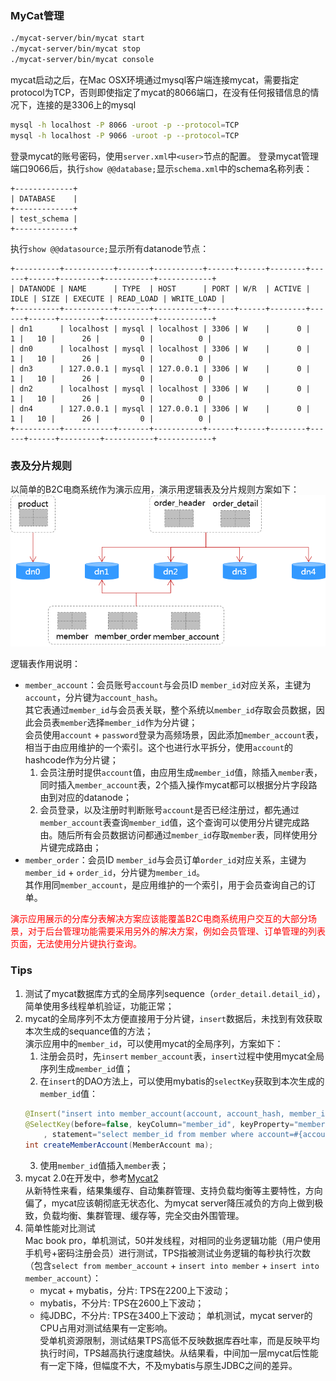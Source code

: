 ### MyCat管理
```sh
./mycat-server/bin/mycat start
./mycat-server/bin/mycat stop
./mycat-server/bin/mycat console
```
mycat启动之后，在Mac OSX环境通过mysql客户端连接mycat，需要指定protocol为TCP，否则即使指定了mycat的8066端口，在没有任何报错信息的情况下，连接的是3306上的mysql
```sh
mysql -h localhost -P 8066 -uroot -p --protocol=TCP
mysql -h localhost -P 9066 -uroot -p --protocol=TCP
```
登录mycat的账号密码，使用`server.xml`中`<user>`节点的配置。
登录mycat管理端口9066后，执行`show @@database;`显示`schema.xml`中的schema名称列表：
```
+-------------+
| DATABASE    |
+-------------+
| test_schema |
+-------------+
```
执行`show @@datasource;`显示所有datanode节点：
```
+----------+-----------+-------+-----------+------+------+--------+------+------+---------+-----------+------------+
| DATANODE | NAME      | TYPE  | HOST      | PORT | W/R  | ACTIVE | IDLE | SIZE | EXECUTE | READ_LOAD | WRITE_LOAD |
+----------+-----------+-------+-----------+------+------+--------+------+------+---------+-----------+------------+
| dn1      | localhost | mysql | localhost | 3306 | W    |      0 |    1 |   10 |      26 |         0 |          0 |
| dn0      | localhost | mysql | localhost | 3306 | W    |      0 |    1 |   10 |      26 |         0 |          0 |
| dn3      | 127.0.0.1 | mysql | 127.0.0.1 | 3306 | W    |      0 |    1 |   10 |      26 |         0 |          0 |
| dn2      | localhost | mysql | localhost | 3306 | W    |      0 |    1 |   10 |      26 |         0 |          0 |
| dn4      | 127.0.0.1 | mysql | 127.0.0.1 | 3306 | W    |      0 |    1 |   10 |      26 |         0 |          0 |
+----------+-----------+-------+-----------+------+------+--------+------+------+---------+-----------+------------+
```

### 表及分片规则
以简单的B2C电商系统作为演示应用，演示用逻辑表及分片规则方案如下：
![](logical-table-and-datanode.png)

逻辑表作用说明：
- `member_account`：会员账号`account`与会员ID `member_id`对应关系，主键为`account`，分片键为`account_hash`。<br />
   其它表通过`member_id`与会员表关联，整个系统以`member_id`存取会员数据，因此会员表`member`选择`member_id`作为分片键；<br />
   会员使用`account` + `password`登录为高频场景，因此添加`member_account`表，相当于由应用维护的一个索引。这个也进行水平拆分，使用`account`的hashcode作为分片键；<br />
   1. 会员注册时提供`account`值，由应用生成`member_id`值，除插入`member`表，同时插入`member_account`表，2个插入操作mycat都可以根据分片字段路由到对应的datanode；
   2. 会员登录，以及注册时判断账号`account`是否已经注册过，都先通过`member_account`表查询`member_id`值，这个查询可以使用分片键完成路由。随后所有会员数据访问都通过`member_id`存取`member`表，同样使用分片键完成路由；
- `member_order`：会员ID `member_id`与会员订单`order_id`对应关系，主键为`member_id` + `order_id`，分片键为`member_id`。<br />
   其作用同`member_account`，是应用维护的一个索引，用于会员查询自己的订单。

<span style="color:red;">演示应用展示的分库分表解决方案应该能覆盖B2C电商系统用户交互的大部分场景，对于后台管理功能需要采用另外的解决方案，例如会员管理、订单管理的列表页面，无法使用分片键执行查询。</span>

### Tips
1. 测试了mycat数据库方式的全局序列sequence（`order_detail.detail_id`），简单使用多线程单机验证，功能正常；
2. mycat的全局序列不太方便直接用于分片键，`insert`数据后，未找到有效获取本次生成的sequance值的方法；<br />
   演示应用中的`member_id`，可以使用mycat的全局序列，方案如下：
   1. 注册会员时，先`insert` `member_account`表，`insert`过程中使用mycat全局序列生成`member_id`值；
   2. 在`insert`的DAO方法上，可以使用mybatis的`selectKey`获取到本次生成的`member_id`值：
   ```java
   @Insert("insert into member_account(account, account_hash, member_id) values (#{account}, #{accountHash}, #{memberId})")
   @SelectKey(before=false, keyColumn="member_id", keyProperty="memberId", resultType=Long.class, statementType=StatementType.PREPARED
       , statement="select member_id from member where account=#{account} and account_hash=#{accountHash}")
   int createMemberAccount(MemberAccount ma);
   ```
   3. 使用`member_id`值插入`member`表；
3. mycat 2.0在开发中，参考[Mycat2](https://github.com/MyCATApache/Mycat2) <br />
   从新特性来看，结果集缓存、自动集群管理、支持负载均衡等主要特性，方向偏了，mycat应该朝彻底无状态化、为mycat server降压减负的方向上做到极致，负载均衡、集群管理、缓存等，完全交由外围管理。
4. 简单性能对比测试 <br />
   Mac book pro，单机测试，50并发线程，对相同的业务逻辑功能（用户使用手机号+密码注册会员）进行测试，TPS指被测试业务逻辑的每秒执行次数（包含`select from member_account` + `insert into member` + `insert into member_account`）：
   - mycat + mybatis，分片: TPS在2200上下波动；
   - mybatis，不分片: TPS在2600上下波动；
   - 纯JDBC，不分片: TPS在3400上下波动；
   单机测试，mycat server的CPU占用对测试结果有一定影响。<br />
   受单机资源限制，测试结果TPS高低不反映数据库吞吐率，而是反映平均执行时间，TPS越高执行速度越快。从结果看，中间加一层mycat后性能有一定下降，但幅度不大，不及mybatis与原生JDBC之间的差异。

